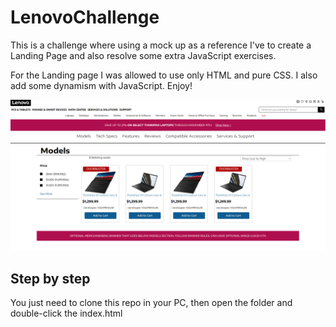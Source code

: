 # LenovoChallenge

This is a challenge where using a mock up as a reference I've to create a Landing Page and also resolve some extra JavaScript exercises.
 
For the Landing page I was allowed to use only HTML and pure CSS. I also add some dynamism with JavaScript. Enjoy!


![Landing](https://github.com/JaviFrey1/LenovoChallg/blob/main/LandingPage/resources/presentation.png "Landing Page")

## Step by step

You just need to clone this repo in your PC, then open the folder and double-click the index.html
